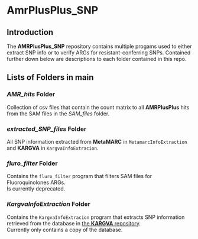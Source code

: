 # AmrPlusPlus_SNP

## Introduction
The **AMRPlusPlus_SNP** repository contains multiple progams used to either extract SNP info or to verify ARGs for resistant-conferring SNPs. Contained further down below are descriptions to each folder contained in this repo.

## Lists of Folders in main
### *AMR_hits* Folder
Collection of csv files that contain the count matrix to all **AMRPlusPlus** hits from the SAM files in the *SAM_files* folder.

### *extracted_SNP_files* Folder
All SNP information extracted from **MetaMARC** in `MetamarcInfoExtraction` and **KARGVA** in `KargvaInfoExtracion`.

### *fluro_filter* Folder
Contains the `fluro_filter` program that filters SAM files for Fluoroquinolones ARGs.  
Is currently deprecated.

### *KargvaInfoExtraction* Folder
Contains the `KargvaInfoExtracion` program that extracts SNP information retrieved from the database in [the **KARGVA** repository](https://github.com/DataIntellSystLab/KARGVA).  
Currently only contains a copy of the database.
